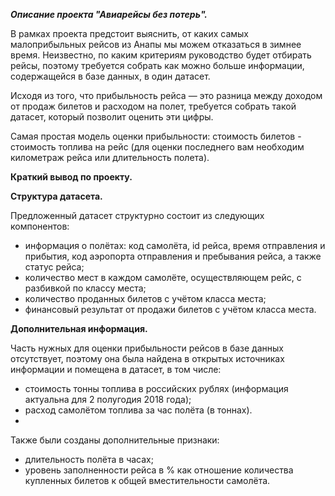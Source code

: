 ***Описание проекта "Авиарейсы без потерь".***

В рамках проекта предстоит выяснить, от каких самых малоприбыльных рейсов из Анапы мы можем отказаться в зимнее время. Неизвестно, по каким критериям руководство будет отбирать рейсы, поэтому требуется собрать как можно больше информации, содержащейся в базе данных, в один датасет. 

Исходя из того, что прибыльность рейса — это разница между доходом от продаж билетов и расходом на полет, требуется собрать такой датасет, который позволит оценить эти цифры. 

Самая простая модель оценки прибыльности: стоимость билетов - стоимость топлива на рейс (для оценки последнего вам необходим километраж рейса или длительность полета).

**Краткий вывод по проекту.**

**Структура датасета.**

Предложенный датасет структурно состоит из следующих компонентов:
- информация о полётах: код самолёта, id рейса, время отправления и прибытия, код аэропорта отправления и пребывания рейса, а также статус рейса;
- количество мест в каждом самолёте, осуществляющем рейс, с разбивкой по классу места;
- количество проданных билетов с учётом класса места;
- финансовый результат от продажи билетов с учётом класса места.

**Дополнительная информация.**

Часть нужных для оценки прибыльности рейсов в базе данных отсутствует, поэтому она была найдена в открытых источниках информации и помещена в датасет, в том числе:
- стоимость тонны топлива в российских рублях (информация актуальна для 2 полугодия 2018 года);
- расход самолётом топлива за час полёта (в тоннах).
- 
Также были созданы дополнительные признаки:
- длительность полёта в часах;
- уровень заполненности рейса в % как отношение количества купленных билетов к общей вместительности самолёта.
